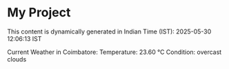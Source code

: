 # My Project

This content is dynamically generated in Indian Time (IST): 2025-05-30 12:06:13 IST


Current Weather in Coimbatore:
Temperature: 23.60 °C
Condition: overcast clouds
